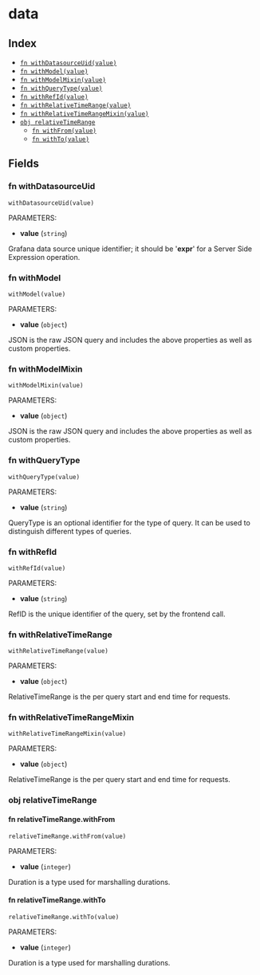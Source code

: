 # data



## Index

* [`fn withDatasourceUid(value)`](#fn-withdatasourceuid)
* [`fn withModel(value)`](#fn-withmodel)
* [`fn withModelMixin(value)`](#fn-withmodelmixin)
* [`fn withQueryType(value)`](#fn-withquerytype)
* [`fn withRefId(value)`](#fn-withrefid)
* [`fn withRelativeTimeRange(value)`](#fn-withrelativetimerange)
* [`fn withRelativeTimeRangeMixin(value)`](#fn-withrelativetimerangemixin)
* [`obj relativeTimeRange`](#obj-relativetimerange)
  * [`fn withFrom(value)`](#fn-relativetimerangewithfrom)
  * [`fn withTo(value)`](#fn-relativetimerangewithto)

## Fields

### fn withDatasourceUid

```jsonnet
withDatasourceUid(value)
```

PARAMETERS:

* **value** (`string`)

Grafana data source unique identifier; it should be '__expr__' for a Server Side Expression operation.
### fn withModel

```jsonnet
withModel(value)
```

PARAMETERS:

* **value** (`object`)

JSON is the raw JSON query and includes the above properties as well as custom properties.
### fn withModelMixin

```jsonnet
withModelMixin(value)
```

PARAMETERS:

* **value** (`object`)

JSON is the raw JSON query and includes the above properties as well as custom properties.
### fn withQueryType

```jsonnet
withQueryType(value)
```

PARAMETERS:

* **value** (`string`)

QueryType is an optional identifier for the type of query.
It can be used to distinguish different types of queries.
### fn withRefId

```jsonnet
withRefId(value)
```

PARAMETERS:

* **value** (`string`)

RefID is the unique identifier of the query, set by the frontend call.
### fn withRelativeTimeRange

```jsonnet
withRelativeTimeRange(value)
```

PARAMETERS:

* **value** (`object`)

RelativeTimeRange is the per query start and end time
for requests.
### fn withRelativeTimeRangeMixin

```jsonnet
withRelativeTimeRangeMixin(value)
```

PARAMETERS:

* **value** (`object`)

RelativeTimeRange is the per query start and end time
for requests.
### obj relativeTimeRange


#### fn relativeTimeRange.withFrom

```jsonnet
relativeTimeRange.withFrom(value)
```

PARAMETERS:

* **value** (`integer`)

Duration is a type used for marshalling durations.
#### fn relativeTimeRange.withTo

```jsonnet
relativeTimeRange.withTo(value)
```

PARAMETERS:

* **value** (`integer`)

Duration is a type used for marshalling durations.